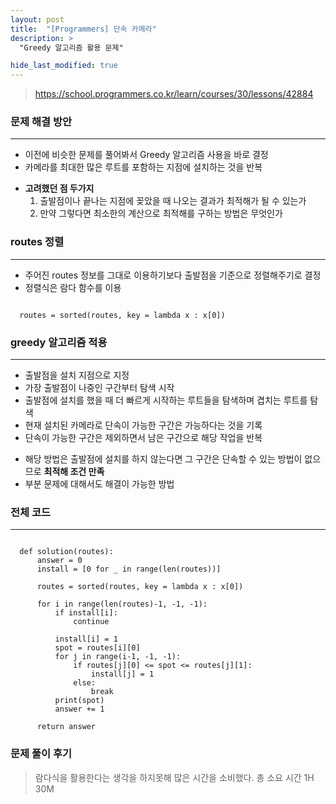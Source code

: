 ```yaml
---
layout: post
title:  "[Programmers] 단속 카메라"
description: > 
  "Greedy 알고리즘 활용 문제"

hide_last_modified: true
---
```

> <https://school.programmers.co.kr/learn/courses/30/lessons/42884>
### 문제 해결 방안
***
- 이전에 비슷한 문제를 풀어봐서 Greedy 알고리즘 사용을 바로 결정
- 카메라를 최대한 많은 루트를 포함하는 지점에 설치하는 것을 반복
+ **고려했던 점 두가지**
  1. 출발점이나 끝나는 지점에 꽂았을 때 나오는 결과가 최적해가 될 수 있는가
  2. 만약 그렇다면 최소한의 계산으로 최적해를 구하는 방법은 무엇인가

### routes 정렬
***
- 주어진 routes 정보를 그대로 이용하기보다 출발점을 기준으로 정렬해주기로 결정
- 정렬식은 람다 함수를 이용

```

  routes = sorted(routes, key = lambda x : x[0])

```

### greedy 알고리즘 적용
***
- 출발점을 설치 지점으로 지정
- 가장 출발점이 나중인 구간부터 탐색 시작
- 출발점에 설치를 했을 때 더 빠르게 시작하는 루트들을 탐색하며 겹치는 루트를 탐색
- 현재 설치된 카메라로 단속이 가능한 구간은 가능하다는 것을 기록
- 단속이 가능한 구간은 제외하면서 남은 구간으로 해당 작업을 반복

+ 해당 방법은 출발점에 설치를 하지 않는다면 그 구간은 단속할 수 있는 방법이 없으므로 **최적해 조건 만족**
+ 부분 문제에 대해서도 해결이 가능한 방법

### 전체 코드
***
```

  def solution(routes):
      answer = 0
      install = [0 for _ in range(len(routes))]
      
      routes = sorted(routes, key = lambda x : x[0])
      
      for i in range(len(routes)-1, -1, -1):
          if install[i]:
              continue
          
          install[i] = 1
          spot = routes[i][0]
          for j in range(i-1, -1, -1):
              if routes[j][0] <= spot <= routes[j][1]:
                  install[j] = 1
              else:
                  break
          print(spot)
          answer += 1
      
      return answer

```

### 문제 풀이 후기
> 람다식을 활용한다는 생각을 하지못해 많은 시간을 소비했다.
> 총 소요 시간 1H 30M